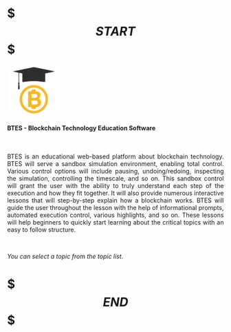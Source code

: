 # $$$START$$$


![Alt Text2](./res/bgrad.jpg "graduate-blockchain")

#### BTES - Blockchain Technology Education Software
&nbsp;
<p style='text-align: justify;'> 
BTES is an educational web-based platform about blockchain technology. BTES will serve a sandbox simulation environment, enabling total control. Various control options will include pausing, undoing/redoing, inspecting the simulation, controlling the timescale, and so on. This sandbox control will grant the user with the ability to truly understand each step of the execution and how they fit together. It will also provide numerous interactive lessons that will step-by-step explain how a blockchain works. BTES will guide the user throughout the lesson with the help of informational prompts, automated execution control, various highlights, and so on. These lessons will help beginners to quickly start learning about the critical topics with an easy to follow structure.
</p>


<p>&nbsp;</p>

*You can select a topic from the topic list.*

# $$$END$$$
